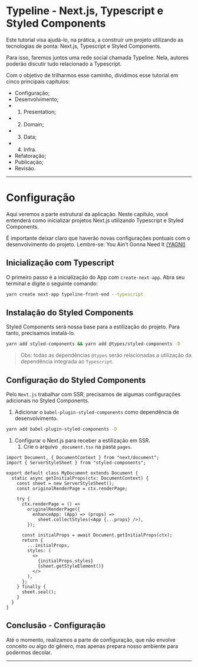 # Typeline - Next.js, Typescript e Styled Components

Este tutorial visa ajudá-lo, na prática, a construir um projeto utilizando as tecnologias de ponta: Next.js, Typescript e Styled Components.

Para isso, faremos juntos uma rede social chamada Typeline. Nela, autores poderão discutir tudo relacionado a Typescript.

Com o objetivo de trilharmos esse caminho, dividimos esse tutorial em cinco principais capítulos:

- Configuração;
- Desenvolvimento;
-   1. Presentation;
-   2. Domain;
-   3. Data;
-   4. Infra.
- Refatoração;
- Publicação;
- Revisão.

---

# Configuração

Aqui veremos a parte estrutural da aplicação. Neste capítulo, você entenderá como inicializar projetos Next.js utilizando Typescript e Styled Components. 

É importante deixar claro que haverão novas configurações pontuais com o desenvolvimento do projeto. Lembre-se: You Ain't Gonna Need It [(YAGNI)](https://pt.wikipedia.org/wiki/YAGNI)

## Inicialização com Typescript

O primeiro passo é a inicialização do App com `create-next-app`. Abra seu terminal e digite o seguinte comando:

```bash
yarn create next-app typeline-front-end --typescript
```

## Instalação do Styled Components

Styled Components será nossa base para a estilização do projeto. Para tanto, precisamos instalá-lo.

```bash
yarn add styled-components && yarn add @types/styled-components -D
```

> Obs: todas as dependências `@types` serão relacionadas a utilização da dependência integrada ao `Typescript`.
> 

## Configuração do Styled Components

Pelo `Next.js` trabalhar com SSR, precisamos de algumas configurações adicionais no Styled Components.

1. Adicionar o `babel-plugin-styled-components` como dependência de desenvolvimento.

```bash
yarn add babel-plugin-styled-components -D
```

1. Configurar o Next.js para receber a estilização em SSR.
    1. Crie o arquivo `_document.tsx` na pasta `pages`.

```tsx
import Document, { DocumentContext } from "next/document";
import { ServerStyleSheet } from "styled-components";

export default class MyDocument extends Document {
  static async getInitialProps(ctx: DocumentContext) {
    const sheet = new ServerStyleSheet();
    const originalRenderPage = ctx.renderPage;

    try {
      ctx.renderPage = () =>
        originalRenderPage({
          enhanceApp: (App) => (props) =>
            sheet.collectStyles(<App {...props} />),
        });

      const initialProps = await Document.getInitialProps(ctx);
      return {
        ...initialProps,
        styles: (
          <>
            {initialProps.styles}
            {sheet.getStyleElement()}
          </>
        ),
      };
    } finally {
      sheet.seal();
    }
  }
}
```

## Conclusão - Configuração

Até o momento, realizamos a parte de configuração, que não envolve conceito ou algo do gênero, mas apenas prepara nosso ambiente para podermos decolar.

---

